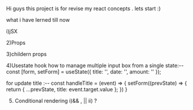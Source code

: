 Hi guys this project is for revise my react concepts . lets start :)

what i have lerned till now

i)jSX

2)Props

3)childern props

4)Usestate hook
how to manage multiple input box from a single state:--
const [form, setForm] = useState({ title: '', date: '', amount: '' });

for update title :--
const handleTitle = (event) => {
setForm((prevState) => {
return { ...prevState, title: event.target.value };
})
}

5. Conditional rendering
   i)&& , ||
   ii) <condition> ? <template> : <2nd template>
   iii) if(condition){
   <output>
   }else{
   2nd <output>
   }
